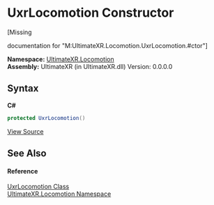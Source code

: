 # UxrLocomotion Constructor 
 

\[Missing <summary> documentation for "M:UltimateXR.Locomotion.UxrLocomotion.#ctor"\]

**Namespace:**&nbsp;<a href="N_UltimateXR_Locomotion">UltimateXR.Locomotion</a><br />**Assembly:**&nbsp;UltimateXR (in UltimateXR.dll) Version: 0.0.0.0

## Syntax

**C#**<br />
``` C#
protected UxrLocomotion()
```

<a href="UltimateXR/Scripts/Locomotion/UxrLocomotion.cs" rel="noopener noreferrer" title="View the source code">View Source</a><br />

## See Also


#### Reference
<a href="T_UltimateXR_Locomotion_UxrLocomotion">UxrLocomotion Class</a><br /><a href="N_UltimateXR_Locomotion">UltimateXR.Locomotion Namespace</a><br />